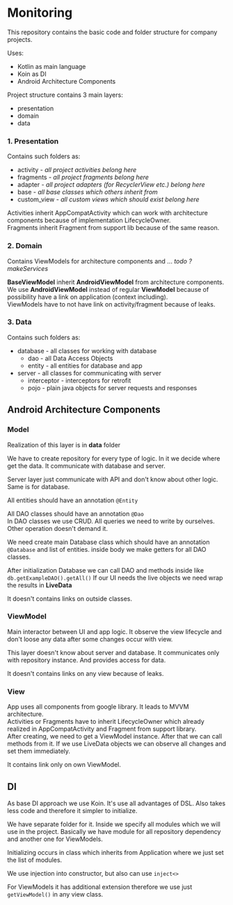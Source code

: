 # Monitoring #

This repository contains the basic code and folder structure for company projects.

Uses:
- Kotlin as main language
- Koin as DI
- Android Architecture Components 

Project structure contains 3 main layers:
- presentation
- domain
- data

### 1. Presentation ###
Contains such folders as:
- activity - _all project activities belong here_
- fragments - _all project fragments belong here_
- adapter - _all project adapters (for RecyclerView etc.) belong here_
- base - _all base classes which others inherit from_ 
- custom_view - _all custom views which should exist belong here_

Activities inherit AppCompatActivity which can work with architecture components because of implementation LifecycleOwner.  
Fragments inherit Fragment from support lib because of the same reason.  

### 2. Domain ###
Contains ViewModels for architecture components and ... _todo ? makeServices_

**BaseViewModel** inherit **AndroidViewModel** from architecture components.  
We use **AndroidViewModel** instead of regular **ViewModel** because of possibility have a link on application (context including).  
ViewModels have to not have link on activity/fragment because of leaks.

### 3. Data ###
Contains such folders as:
- database - all classes for working with database
  - dao - all Data Access Objects
  - entity - all entities for database and app
- server - all classes for communicating with server
  - interceptor - interceptors for retrofit
  - pojo - plain java objects for server requests and responses
  
## Android Architecture Components ##
### Model ###
Realization of this layer is in **data** folder

We have to create repository for every type of logic.
In it we decide where get the data. It communicate with database and server.

Server layer just communicate with API and don't know about other logic.
Same is for database.

All entities should have an annotation `@Entity`  

All DAO classes should have an annotation `@Dao`  
In DAO classes we use CRUD. All queries we need to write by ourselves.
Other operation doesn't demand it.

We need create main Database class which should have an annotation `@Database` and list of entities.
inside body we make getters for all DAO classes.
  
After initialization Database we can call DAO and methods inside like `db.getExampleDAO().getAll()`
If our UI needs the live objects we need wrap the results in **LiveData**

It doesn't contains links on outside classes.

### ViewModel ###

Main interactor between UI and app logic.
It observe the view lifecycle and don't loose any data after some changes occur with view.

This layer doesn't know about server and database. It communicates only with repository instance.
And provides access for data.

It doesn't contains links on any view because of leaks.

### View ###
App uses all components from google library. It leads to MVVM architecture.  
Activities or Fragments have to inherit LifecycleOwner which already realized in AppCompatActivity and Fragment from support library.  
After creating, we need to get a ViewModel instance.
After that we can call methods from it.
If we use LiveData objects we can observe all changes and set them immediately.

It contains link only on own ViewModel.

## DI ##

As base DI approach we use Koin.
It's use all advantages of DSL. Also takes less code and therefore it simpler to initialize.

We have separate folder for it.
Inside we specify all modules which we will use in the project.
Basically we have module for all repository dependency and another one for ViewModels.

Initializing occurs in class which inherits from Application where we just set the list of modules.

We use injection into constructor, but also can use `inject<>`

For ViewModels it has additional extension therefore we use just `getViewModel()` in any view class.
